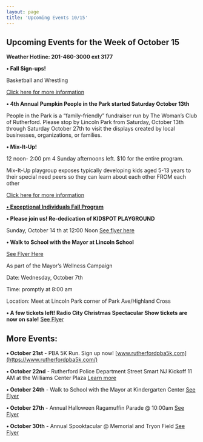 ```yaml
---
layout: page
title: 'Upcoming Events 10/15'
---
```

 
## Upcoming Events for the Week of October 15 

**Weather Hotline: 201-460-3000 ext 3177**


**• Fall Sign-ups!** 

Basketball and Wrestling

[Click here for more information](/departments/recreation/sports-and-activities/childrens-catalog/)


**• 4th Annual Pumpkin People in the Park started Saturday October 13th**

People in the Park is a “family-friendly” fundraiser run by The Woman’s Club of Rutherford. Please stop by Lincoln Park from
Saturday, October 13th through Saturday October 27th to visit the displays created by local
businesses, organizations, or families.

**• Mix-It-Up!** 

12 noon- 2:00 pm  4 Sunday afternoons left. $10 for the entire program.

Mix-It-Up playgroup exposes typically developing kids aged 5-13 years to their special need peers so they can
learn about each other FROM each other

[Click here for more information](https://storage.googleapis.com/static.rutherford-nj.com/recreation/posts/MIx%20it%20up%20flyer%20-%202018-2019.pdf)

[**• Exceptional Individuals Fall Program**](https://storage.googleapis.com/static.rutherford-nj.com/recreation/Exceptional%20Individuals%20Program%20Fall%202018.pdf)

**• Please join us! Re-dedication of KIDSPOT PLAYGROUND**

Sunday, October 14 th at 12:00 Noon [See flyer here](https://storage.googleapis.com/static.rutherford-nj.com/recreation/upcoming-events/kidspot%20flyer%203.pdf)

**• Walk to School with the Mayor at Lincoln School**

[See Flyer Here](https://storage.googleapis.com/static.rutherford-nj.com/recreation/posts/Walk%20to%20School%20-%20color.pdf)

As part of the Mayor’s Wellness Campaign

Date: Wednesday, October 7th

Time: promptly at 8:00 am

Location: Meet at Lincoln Park corner of Park Ave/Highland Cross


**• A few tickets left! Radio City Christmas Spectacular Show tickets are now on sale!** [See Flyer](https://storage.googleapis.com/static.rutherford-nj.com/recreation/Christmas%20Spectacular%20Flyer%20(1).pdf)


## More Events:

**• October 21st** - PBA 5K Run. Sign up now! [www.rutherfordpba5k.com](https://www.rutherfordpba5k.com/)

**• October 22nd** - Rutherford Police Department Street Smart NJ Kickoff 11 AM at the Williams Center Plaza [Learn more](/departments/police/2018/10/08/street-smart-nj/)

**• October 24th** - Walk to School with the Mayor at Kindergarten Center [See Flyer](https://storage.googleapis.com/static.rutherford-nj.com/recreation/posts/Walk%20to%20School%20-%20color.pdf)

**• October 27th** - Annual Halloween Ragamuffin Parade @ 10:00am [See Flyer](https://storage.googleapis.com/static.rutherford-nj.com/recreation/upcoming-events/Ragamuffin%20parade%202018.pdf)

**• October 30th** - Annual Spooktacular @ Memorial and Tryon Field [See Flyer](https://storage.googleapis.com/static.rutherford-nj.com/recreation/2018_Halloween_Spooktacular.pdf)
